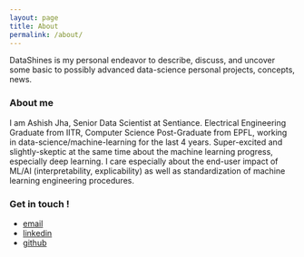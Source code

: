 ```yaml
---
layout: page
title: About
permalink: /about/
---
```


DataShines is my personal endeavor to describe, discuss, and uncover some basic to possibly advanced data-science personal projects, concepts, news.

### About me

I am Ashish Jha, Senior Data Scientist at Sentiance. Electrical Engineering Graduate from IITR, Computer Science Post-Graduate from EPFL, working in data-science/machine-learning for the last 4 years. Super-excited and slightly-skeptic at the same time about the machine learning progress, especially deep learning. I care especially about the end-user impact of ML/AI (interpretability, explicability) as well as standardization of machine learning engineering procedures.


### Get in touch !

- [email](mailto:arj7192@gmail.com)  
- [linkedin](https://www.linkedin.com/in/ashishrj)  
- [github](https://github.com/arj7192)
